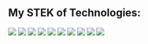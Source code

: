 ## My STEK of Technologies:

<div>
  <img src="https://img.shields.io/badge/C%23-ASP.Net%20Core%20MVC-FFD700?style=for-the-badge" />
  <img src="https://img.shields.io/badge/Postgre SQL-FFD700?style=for-the-badge&logo=PostgreSQL&logoColor=red" />
  <img src="https://img.shields.io/badge/Microsoft SQL Server-FFD700?style=for-the-badge&logo=Microsoft SQL Server&logoColor=red" />
  <img src="https://img.shields.io/badge/EF-Entity-FFD700?style=for-the-badge" />
  
  <img src="https://img.shields.io/badge/HTML5-FFD700?style=for-the-badge&logo=HTML5&logoColor=red" />
  <img src="https://img.shields.io/badge/CSS3-FFD700?style=for-the-badge&logo=CSS3&logoColor=red" />
  <img src="https://img.shields.io/badge/Java Script-FFD700?style=for-the-badge&logo=JavaScript&logoColor=red" />
  <img src="https://img.shields.io/badge/-html5up.net-FFD700?style=for-the-badge" />
  
  <img src="https://img.shields.io/badge/GIT HUB-FFD700?style=for-the-badge&logo=GIT&logoColor=red" />
  <img src="https://img.shields.io/badge/Sourcetree-FFD700?style=for-the-badge&logo=Sourcetree&logoColor=red" />
</div>
